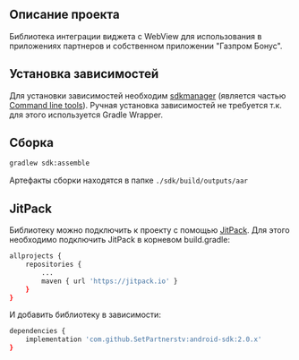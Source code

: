 ## Описание проекта

Библиотека интеграции виджета с WebView для использования в приложениях партнеров и собственном приложении "Газпром Бонус".


## Установка зависимостей

Для установки зависимостей необходим [sdkmanager](https://developer.android.com/studio/command-line/sdkmanager) (является частью [Command line tools](https://developer.android.com/studio#downloads)).
Ручная установка зависимостей не требуется т.к. для этого используется Gradle Wrapper.

## Сборка

```bash
gradlew sdk:assemble
```

Артефакты сборки находятся в папке `./sdk/build/outputs/aar`

## JitPack

Библиотеку можно подключить к проекту с помощью [JitPack](https://jitpack.io).
Для этого необходимо подключить JitPack в корневом build.gradle:

```bash
allprojects {
    repositories {
        ...
        maven { url 'https://jitpack.io' }
    }
}
```

И добавить библиотеку в зависимости:

```bash
dependencies {
    implementation 'com.github.SetPartnerstv:android-sdk:2.0.x'
}
```
